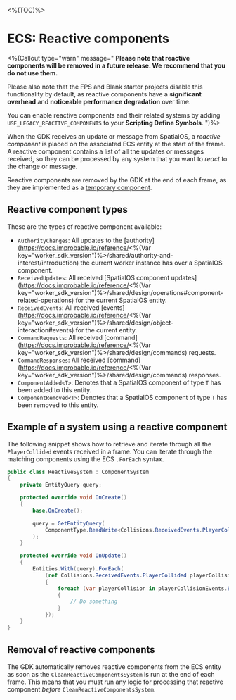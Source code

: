 <%(TOC)%>

# ECS: Reactive components

<%(Callout type="warn" message="
**Please note that reactive components will be removed in a future release. We recommend that you do not use them.**

Please also note that the FPS and Blank starter projects disable this functionality by default, as reactive components have a **significant overhead** and **noticeable performance degradation** over time.

You can enable reactive components and their related systems by adding `USE_LEGACY_REACTIVE_COMPONENTS` to your **Scripting Define Symbols**.
")%>

When the GDK receives an update or message from SpatialOS, a _reactive component_  is placed on the associated ECS entity at the start of the frame. A reactive component contains a list of all the updates or messages received, so they can be processed by any system that you want to _react_ to the change or message.

Reactive components are removed by the GDK at the end of each frame, as they are implemented as a [temporary component]({{urlRoot}}/reference/workflows/ecs/concepts/temporary-components).

## Reactive component types

These are the types of reactive component available:

* `AuthorityChanges`: All updates to the [authority](https://docs.improbable.io/reference/<%(Var key="worker_sdk_version")%>/shared/authority-and-interest/introduction) the current worker instance has over a SpatialOS component.
* `ReceivedUpdates`:  All received [SpatialOS component updates](https://docs.improbable.io/reference/<%(Var key="worker_sdk_version")%>/shared/design/operations#component-related-operations) for the current SpatialOS entity.
* `ReceivedEvents`: All received [events](https://docs.improbable.io/reference/<%(Var key="worker_sdk_version")%>/shared/design/object-interaction#events) for the current entity.
* `CommandRequests`: All received [command](https://docs.improbable.io/reference/<%(Var key="worker_sdk_version")%>/shared/design/commands) requests.
* `CommandResponses`: All received [command](https://docs.improbable.io/reference/<%(Var key="worker_sdk_version")%>/shared/design/commands) responses.
* `ComponentAdded<T>`: Denotes that a SpatialOS component of type `T` has been added to this entity.
* `ComponentRemoved<T>`: Denotes that a SpatialOS component of type `T` has been removed to this entity.

## Example of a system using a reactive component

The following snippet shows how to retrieve and iterate through all the `PlayerCollided` events received in a frame. You can iterate through the matching components using the ECS `.ForEach` syntax.

```csharp
public class ReactiveSystem : ComponentSystem
{
    private EntityQuery query;

    protected override void OnCreate()
    {
        base.OnCreate();

        query = GetEntityQuery(
            ComponentType.ReadWrite<Collisions.ReceivedEvents.PlayerCollided>()
        );
    }

    protected override void OnUpdate()
    {
        Entities.With(query).ForEach(
            (ref Collisions.ReceivedEvents.PlayerCollided playerCollisionEvents) =>
            {
                foreach (var playerCollision in playerCollisionEvents.Events)
                {
                    // Do something
                }
            });
    }
}
```

## Removal of reactive components

The GDK automatically removes reactive components from the ECS entity as soon as the `CleanReactiveComponentsSystem` is run at the end of each frame. This means that you must run any logic for processing that reactive component _before_ `CleanReactiveComponentsSystem`.


